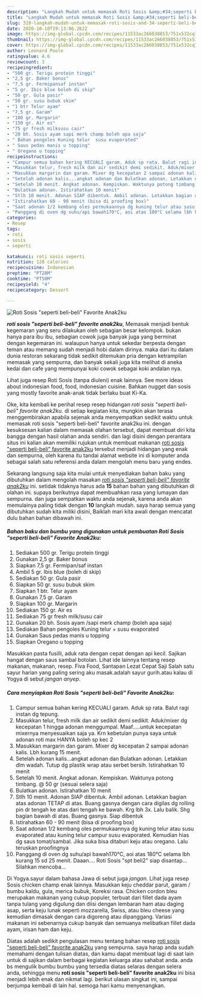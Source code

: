 ```yaml
---
description: "Langkah Mudah untuk memasak Roti Sosis &amp;#34;seperti beli-beli&amp;#34; Favorite Anak2ku, Anti Gagal"
title: "Langkah Mudah untuk memasak Roti Sosis &amp;#34;seperti beli-beli&amp;#34; Favorite Anak2ku, Anti Gagal"
slug: 319-langkah-mudah-untuk-memasak-roti-sosis-and-34-seperti-beli-beli-and-34-favorite-anak2ku-anti-gagal
date: 2020-10-10T19:13:06.262Z
image: https://img-global.cpcdn.com/recipes/11533ac266038853/751x532cq70/roti-sosis-seperti-beli-beli-favorite-anak2ku-foto-resep-utama.jpg
thumbnail: https://img-global.cpcdn.com/recipes/11533ac266038853/751x532cq70/roti-sosis-seperti-beli-beli-favorite-anak2ku-foto-resep-utama.jpg
cover: https://img-global.cpcdn.com/recipes/11533ac266038853/751x532cq70/roti-sosis-seperti-beli-beli-favorite-anak2ku-foto-resep-utama.jpg
author: Leonard Poole
ratingvalue: 4.6
reviewcount: 3
recipeingredient:
- "500 gr. Terigu protein tinggi"
- "2,5 gr. Baker bonus"
- "7,5 gr. Fermipansaf instan"
- "5 gr. Ibis blue boleh di skip"
- "50 gr. Gula pasir"
- "50 gr. susu bubuk skim"
- "1 btr Telur ayam"
- "7,5 gr. Garam"
- "100 gr. Margarin"
- "150 gr. Air es"
- "75 gr fresh milksusu cair"
- "20 bh. Sosis ayam sapi merk champ boleh apa saja"
- " Bahan pengoles Kuning telur  susu evaporated"
- " Saus pedas manis u topping"
- " Oregano u topping"
recipeinstructions:
- "Campur semua bahan kering KECUALI garam. Aduk sp rata. Balut ragi instan dg tepung."
- "Masukkan telur, fresh milk dan air sedikit demi sedikit. Aduk/mixer dg kecepatan 1 hingga adonan menggumpal. Maaf.....untuk kecepatan mixernya menyesuaikan saja ya. Krn kebetulan punya saya untuk adonan roti max HANYA boleh sp kec 2"
- "Masukkan margarin dan garam. Mixer dg kecepatan 2 sampai adonan kalis. Lbh kurang 15 menit."
- "Setelah adonan kalis...angkat adonan dan Bulatkan adonan. Letakkan dlm wadah. Tutup dg plastik wrap atau serbet bersih. Istirahatkan 10 menit"
- "Setelah 10 menit. Angkat adonan. Kempiskan. Waktunya potong timbang. @ 50 gr (sesuai selera saja)"
- "Bulatkan adonan. Istirahatkan 10 menit"
- "Stlh 10 menit. Adonan SIAP dibentuk. Ambil adonan. Letakkan bagian atas adonan TETAP di atas. Buang gasnya dengan cara digilas dg rolling pin dr tengah ke atas dari tengah ke bawah. Krg lbh 3x. Lalu balik. Shg bagian bawah di atas. Buang gasnya. Siap dibentuk"
- "Istirahatkan 60 - 90 menit (bisa di proofing box)"
- "Saat adonan 1/2 kembang oles permukaannya dg kuning telur atau susu evaporated atau kuning telur campur susu evaporated. Kemudian hias dg saus tomat/sambal. Jika suka bisa ditaburi keju atau oregano. Lalu teruskan proofingnya"
- "Panggang di oven dg suhu/api bawah170°C, aoi atas 180°C selama lbh kurang 15 sd 25 menit. Daaan.... Roti Sosis &#34;spt beli2&#34; siap disantap... Silahkan mencoba..."
categories:
- Resep
tags:
- roti
- sosis
- seperti

katakunci: roti sosis seperti 
nutrition: 128 calories
recipecuisine: Indonesian
preptime: "PT28M"
cooktime: "PT50M"
recipeyield: "4"
recipecategory: Dessert

---
```



![Roti Sosis &#34;seperti beli-beli&#34; Favorite Anak2ku](https://img-global.cpcdn.com/recipes/11533ac266038853/751x532cq70/roti-sosis-seperti-beli-beli-favorite-anak2ku-foto-resep-utama.jpg)

<b><i>roti sosis &#34;seperti beli-beli&#34; favorite anak2ku</i></b>, Memasak menjadi bentuk kegemaran yang seru dilakukan oleh sebagian besar kelompok. bukan hanya para ibu ibu, sebagian cowok juga banyak juga yang berminat dengan kegemaran ini. walaupun hanya untuk sekedar berpesta dengan teman atau memang sudah menjadi hobi dalam dirinya. maka dari itu dalam dunia restoran sekarang tidak sedikit ditemukan pria dengan ketrampilan memasak yang sempurna, dan banyak sekali juga kita melihat di aneka kedai dan cafe yang mempunyai koki cowok sebagai koki andalan nya.

Lihat juga resep Roti Sosis (tanpa diuleni) enak lainnya. See more ideas about indonesian food, food, indonesian cuisine. Bahkan nugget dan sosis yang mostly favorite anak-anak tidak berlaku buat Ki-Ka.

Oke, kita kembali ke perihal resep resep hidangan <i>roti sosis &#34;seperti beli-beli&#34; favorite anak2ku</i>. di setiap kegiatan kita, mungkin akan terasa menggembirakan apabila sejenak anda menyempatkan sedikit waktu untuk memasak roti sosis &#34;seperti beli-beli&#34; favorite anak2ku ini. dengan kesuksesan kalian dalam memasak olahan tersebut, dapat membuat diri kita bangga dengan hasil olahan anda sendiri. dan lagi disini dengan perantara situs ini kalian akan memiliki rujukan untuk membuat makanan <u>roti sosis &#34;seperti beli-beli&#34; favorite anak2ku</u> tersebut menjadi hidangan yang enak dan sempurna, oleh karena itu tandai alamat website ini di komputer anda sebagai salah satu referensi anda dalam mengolah menu baru yang endes.


Sekarang langsung saja kita mulai untuk menyediakan bahan baku yang dibutuhkan dalam mengolah masakan <u><i>roti sosis &#34;seperti beli-beli&#34; favorite anak2ku</i></u> ini. setidak tidaknya harus ada <b>15</b> bahan bahan yang dibutuhkan di olahan ini. supaya berikutnya dapat membuahkan rasa yang lumayan dan sempurna. dan juga sempatkan waktu anda sejenak, karena anda akan memulainya paling tidak dengan <b>10</b> langkah mudah. saya harap semua yang dibutuhkan sudah kita miliki disini, Baiklah mari kita awali dengan mencatat dulu bahan bahan dibawah ini.

<!--inarticleads1-->

##### Bahan baku dan bumbu yang digunakan untuk pembuatan Roti Sosis &#34;seperti beli-beli&#34; Favorite Anak2ku:

1. Sediakan 500 gr. Terigu protein tinggi
1. Gunakan 2,5 gr. Baker bonus
1. Siapkan 7,5 gr. Fermipan/saf instan
1. Ambil 5 gr. Ibis blue (boleh di skip)
1. Sediakan 50 gr. Gula pasir
1. Siapkan 50 gr. susu bubuk skim
1. Siapkan 1 btr. Telur ayam
1. Gunakan 7,5 gr. Garam
1. Siapkan 100 gr. Margarin
1. Sediakan 150 gr. Air es
1. Sediakan 75 gr fresh milk/susu cair
1. Gunakan 20 bh. Sosis ayam /sapi merk champ (boleh apa saja)
1. Sediakan  Bahan pengoles Kuning telur + susu evaporated
1. Gunakan  Saus pedas manis u topping
1. Siapkan  Oregano u topping


Masukkan pasta fusilli, aduk rata dengan cepat dengan api kecil. Sajikan hangat dengan saus sambal botolan. Lihat ide lainnya tentang resep makanan, makanan, resep. Fiva Food, Santapan Lezat Cepat Saji Salah satu sayur harian yang paling sering aku masak.adalah sayur gurih.atau kalau di Yogya di sebut *jangan anyep*. 

<!--inarticleads2-->

##### Cara menyiapkan Roti Sosis &#34;seperti beli-beli&#34; Favorite Anak2ku:

1. Campur semua bahan kering KECUALI garam. Aduk sp rata. Balut ragi instan dg tepung.
1. Masukkan telur, fresh milk dan air sedikit demi sedikit. Aduk/mixer dg kecepatan 1 hingga adonan menggumpal. Maaf.....untuk kecepatan mixernya menyesuaikan saja ya. Krn kebetulan punya saya untuk adonan roti max HANYA boleh sp kec 2
1. Masukkan margarin dan garam. Mixer dg kecepatan 2 sampai adonan kalis. Lbh kurang 15 menit.
1. Setelah adonan kalis...angkat adonan dan Bulatkan adonan. Letakkan dlm wadah. Tutup dg plastik wrap atau serbet bersih. Istirahatkan 10 menit
1. Setelah 10 menit. Angkat adonan. Kempiskan. Waktunya potong timbang. @ 50 gr (sesuai selera saja)
1. Bulatkan adonan. Istirahatkan 10 menit
1. Stlh 10 menit. Adonan SIAP dibentuk. Ambil adonan. Letakkan bagian atas adonan TETAP di atas. Buang gasnya dengan cara digilas dg rolling pin dr tengah ke atas dari tengah ke bawah. Krg lbh 3x. Lalu balik. Shg bagian bawah di atas. Buang gasnya. Siap dibentuk
1. Istirahatkan 60 - 90 menit (bisa di proofing box)
1. Saat adonan 1/2 kembang oles permukaannya dg kuning telur atau susu evaporated atau kuning telur campur susu evaporated. Kemudian hias dg saus tomat/sambal. Jika suka bisa ditaburi keju atau oregano. Lalu teruskan proofingnya
1. Panggang di oven dg suhu/api bawah170°C, aoi atas 180°C selama lbh kurang 15 sd 25 menit. Daaan.... Roti Sosis &#34;spt beli2&#34; siap disantap... Silahkan mencoba...


Di Yogya.sayur dalam bahasa Jawa di sebut juga *jangan*. Lihat juga resep Sosis chicken champ enak lainnya. Masukkan keju cheddar parut, garam / bumbu kaldu, gula, merica bubuk, Koreksi rasa. Chicken cordon bleu merupakan makanan yang cukup populer, terbuat dari fillet dada ayam tanpa tulang yang digulung dan diisi dengan lembaran ham atau daging asap, serta keju lunak seperti mozzarella, Swiss, atau bleu cheese yang kemudian dimasak dengan cara digoreng atau dipanggang. Variasi makanan ini sebenarnya cukup banyak dan semuanya melibatkan fillet dada ayam, irisan ham dan keju. 

Diatas adalah sedikit pengulasan menu tentang bahan resep <u>roti sosis &#34;seperti beli-beli&#34; favorite anak2ku</u> yang sempurna. saya harap anda sudah memahami dengan tulisan diatas, dan kamu dapat membuat lagi di saat lain untuk di sajikan dalam berbagai kegiatan keluarga atau sahabat anda. anda bs mengulik bumbu bumbu yang tersedia diatas selaras dengan selera anda, sehingga menu <b>roti sosis &#34;seperti beli-beli&#34; favorite anak2ku</b> ini bisa menjadi lebih enak dan nikmat lagi. berikut ulasan singkat ini, sampai berjumpa kembali di lain hal. semoga hari kamu menyenangkan.

